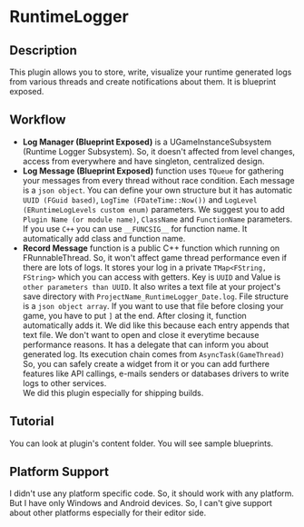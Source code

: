 # RuntimeLogger

## Description
This plugin allows you to store, write, visualize your runtime generated logs from various threads and create notifications about them. It is blueprint exposed.

## Workflow
- <b>Log Manager (Blueprint Exposed)</b> is a UGameInstanceSubsystem (Runtime Logger Subsystem). So, it doesn't affected from level changes, access from everywhere and have singleton, centralized design.</br>
- <b>Log Message (Blueprint Exposed)</b> function uses ``TQueue`` for gathering your messages from every thread without race condition. Each message is a ``json object``. You can define your own structure but it has automatic ``UUID (FGuid based)``, ``LogTime (FDateTime::Now())`` and ``LogLevel (ERuntimeLogLevels custom enum)`` parameters. We suggest you to add ``Plugin Name (or module name)``, ``ClassName`` and ``FunctionName`` parameters. If you use ``C++`` you can use ``__FUNCSIG__`` for function name. It automatically add class and function name.</br>
- <b>Record Message</b> function is a public C++ function which running on FRunnableThread. So, it won't affect game thread performance even if there are lots of logs. It stores your log in a private ``TMap<FString, FString>`` which you can access with getters. Key is ``UUID`` and Value is ``other parameters than UUID``. It also writes a text file at your project's save directory with ``ProjectName_RuntimeLogger_Date.log``. File structure is a ``json object array``. If you want to use that file before closing your game, you have to put ``]`` at the end. After closing it, function automatically adds it. We did like this because each entry appends that text file. We don't want to open and close it everytime because performance reasons. It has a delegate that can inform you about generated log. Its execution chain comes from ``AsyncTask(GameThread)`` So, you can safely create a widget from it or you can add furthere features like API callings, e-mails senders or databases drivers to write logs to other services.</br>
We did this plugin especially for shipping builds.

## Tutorial
You can look at plugin's content folder. You will see sample blueprints.

## Platform Support
I didn't use any platform specific code. So, it should work with any platform. But I have only Windows and Android devices. So, I can't give support about other platforms especially for their editor side.
